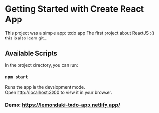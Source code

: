 # Getting Started with Create React App

This project was a simple app: todo app
The first project about ReactJS :((
this is also learn git...
## Available Scripts

In the project directory, you can run:

### `npm start`

Runs the app in the development mode.\
Open [http://localhost:3000](http://localhost:3000) to view it in your browser.

### Demo: https://lemondaki-todo-app.netlify.app/
